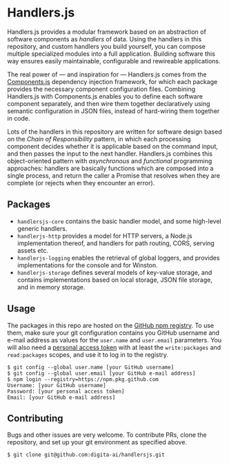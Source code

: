 # Handlers.js

Handlers.js provides a modular framework based on an abstraction of software components as _handlers_ of data. Using the handlers in this repository, and custom handlers you build yourself, you can compose multiple specialized modules into a full application. Building software this way ensures easily maintainable, configurable and rewireable applications.

The real power of — and inspiration for — Handlers.js comes from the [Components.js](https://componentsjs.readthedocs.io) dependency injection framework, for which each package provides the necessary component configuration files. Combining Handlers.js with Components.js enables you to define each software component separately, and then wire them together declaratively using semantic configuration in JSON files, instead of hard-wiring them together in code.

Lots of the handlers in this repository are written for software design based on the _Chain of Responsibility_ pattern, in which each processing component decides whether it is applicable based on the command input, and then passes the input to the next handler. Handlers.js combines this object-oriented pattern with _asynchronous_ and _functional_ programming approaches: handlers are basically functions which are composed into a single process, and return the caller a Promise that resolves when they are complete (or rejects when they encounter an error).

## Packages

- `handlersjs-core` contains the basic handler model, and some high-level generic handlers.
- `handlerjs-http` provides a model for HTTP servers, a Node.js implementation thereof, and handlers for path routing, CORS, serving assets etc.
- `handlerjs-logging` enables the retrieval of global loggers, and provides implementations for the console and for Winston.
- `handlerjs-storage` defines several models of key-value storage, and contains implementations based on local storage, JSON file storage, and in memory storage.

## Usage

The packages in this repo are hosted on the [GitHub npm registry](https://docs.github.com/en/packages/working-with-a-github-packages-registry/working-with-the-npm-registry). To use them, make sure your git configuration contains you GitHub username and e-mail address as values for the `user.name` and `user.email` parameters. You will also need a [personal access token](https://github.com/settings/tokens) with at least the `write:packages` and `read:packages` scopes, and use it to log in to the registry.

```
$ git config --global user.name [your GitHub username]
$ git config --global user.email [your GitHub e-mail address]
$ npm login --registry=https://npm.pkg.github.com
Username: [your GitHub username]
Password: [your personal access token]
Email: [your GitHub e-mail address]
```

## Contributing

Bugs and other issues are very welcome. To contribute PRs, clone the repository, and set up your git environment as specified above.

```
$ git clone git@github.com:digita-ai/handlersjs.git
```
